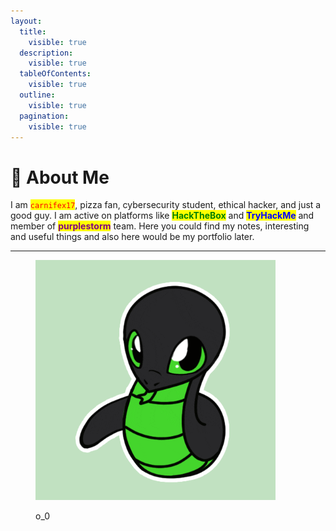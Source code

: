 ```yaml
---
layout:
  title:
    visible: true
  description:
    visible: true
  tableOfContents:
    visible: true
  outline:
    visible: true
  pagination:
    visible: true
---
```


# 👾 About Me

I am <mark style="color:red;">`carnifex17`</mark>, pizza fan, cybersecurity student, ethical hacker, and just a good guy. I am active on platforms like <mark style="color:green;">**HackTheBox**</mark> and <mark style="color:blue;">**TryHackMe**</mark> and member of <mark style="color:purple;">**purplestorm**</mark> team. Here you could find my notes, interesting and useful things and also here would be my portfolio later.

***

<figure><img src=".gitbook/assets/giphy1.gif" alt="" width="384"><figcaption><p>o_0</p></figcaption></figure>
